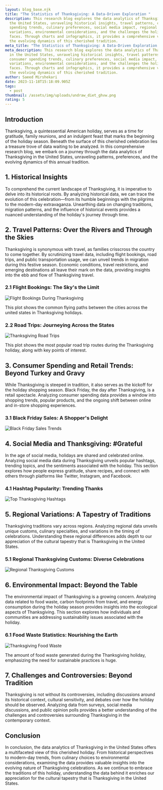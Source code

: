 ```yaml
---
layout: blog_base.njk
title: "The Statistics of Thanksgiving: A Data-Driven Exploration "
description: This research blog explores the data analytics of Thanksgiving in
  the United States, unraveling historical insights, travel patterns, consumer
  spending trends, culinary preferences, social media impact, regional
  variations, environmental considerations, and the challenges the holiday
  faces. Through charts and infographics, it provides a comprehensive view of
  the evolving dynamics of this cherished tradition.
meta_title: "The Statistics of Thanksgiving: A Data-Driven Exploration "
meta_description: This research blog explores the data analytics of Thanksgiving
  in the United States, unraveling historical insights, travel patterns,
  consumer spending trends, culinary preferences, social media impact, regional
  variations, environmental considerations, and the challenges the holiday
  faces. Through charts and infographics, it provides a comprehensive view of
  the evolving dynamics of this cherished tradition.
author: Saeed Mirshekari
date: 2023-11-18T15:18:09.905Z
tags:
  - post
thumbnail: /assets/img/uploads/undraw_diet_ghvw.png
rating: 5
---
```

## Introduction

Thanksgiving, a quintessential American holiday, serves as a time for gratitude, family reunions, and an indulgent feast that marks the beginning of the holiday season. Beneath the surface of this cherished celebration lies a treasure trove of data waiting to be analyzed. In this comprehensive research blog, we embark on a journey through the data analytics of Thanksgiving in the United States, unraveling patterns, preferences, and the evolving dynamics of this annual tradition.

## 1. Historical Insights

To comprehend the current landscape of Thanksgiving, it is imperative to delve into its historical roots. By analyzing historical data, we can trace the evolution of this celebration—from its humble beginnings with the pilgrims to the modern-day extravaganza. Unearthing data on changing traditions, migration patterns, and the influence of historical events provides a nuanced understanding of the holiday's journey through time.

## 2. Travel Patterns: Over the Rivers and Through the Skies

Thanksgiving is synonymous with travel, as families crisscross the country to come together. By scrutinizing travel data, including flight bookings, road trips, and public transportation usage, we can unveil trends in migration during this festive season. Economic conditions, travel restrictions, and emerging destinations all leave their mark on the data, providing insights into the ebb and flow of Thanksgiving travel.

### 2.1 Flight Bookings: The Sky's the Limit

![Flight Bookings During Thanksgiving](/assets/img/uploads/thanksgiving-flight-patterns-by-new-york-times-316522350.png)

This plot shows the common flying paths between the cities across the united states in Thanksgiving holidays.

### 2.2 Road Trips: Journeying Across the States

![Thanksgiving Road Trips](/assets/img/uploads/roadtripusa-11-cross-country-road-trip-routes-1024x690-3972767465.png)

This plot shows the most popular road trip routes during the Thanksgiving holiday, along with key points of interest. 

## 3. Consumer Spending and Retail Trends: Beyond Turkey and Gravy

While Thanksgiving is steeped in tradition, it also serves as the kickoff for the holiday shopping season. Black Friday, the day after Thanksgiving, is a retail spectacle. Analyzing consumer spending data provides a window into shopping trends, popular products, and the ongoing shift between online and in-store shopping experiences.

### 3.1 Black Friday Sales: A Shopper's Delight

![Black Friday Sales Trends](/assets/img/uploads/th-3213448650)


## 4. Social Media and Thanksgiving: #Grateful

In the age of social media, holidays are shared and celebrated online. Analyzing social media data during Thanksgiving unveils popular hashtags, trending topics, and the sentiments associated with the holiday. This section explores how people express gratitude, share recipes, and connect with others through platforms like Twitter, Instagram, and Facebook.

### 4.1 Hashtag Popularity: Trending Thanks

![Top Thanksgiving Hashtags](path/to/thanksgiving_hashtags_chart.png)


## 5. Regional Variations: A Tapestry of Traditions

Thanksgiving traditions vary across regions. Analyzing regional data unveils unique customs, culinary specialties, and variations in the timing of celebrations. Understanding these regional differences adds depth to our appreciation of the cultural tapestry that is Thanksgiving in the United States.

### 5.1 Regional Thanksgiving Customs: Diverse Celebrations

![Regional Thanksgiving Customs](/assets/img/uploads/d24d3784f8b5a71cec1121bdc598aa0f-186069441.png)

## 6. Environmental Impact: Beyond the Table

The environmental impact of Thanksgiving is a growing concern. Analyzing data related to food waste, carbon footprints from travel, and energy consumption during the holiday season provides insights into the ecological aspects of Thanksgiving. This section explores how individuals and communities are addressing sustainability issues associated with the holiday.

### 6.1 Food Waste Statistics: Nourishing the Earth

![Thanksgiving Food Waste](/assets/img/uploads/c04795f40848e585fdd10a2569329569-2609048131.png)

The amount of food waste generated during the Thanksgiving holiday, emphasizing the need for sustainable practices is huge.

## 7. Challenges and Controversies: Beyond Tradition

Thanksgiving is not without its controversies, including discussions around its historical context, cultural sensitivity, and debates over how the holiday should be observed. Analyzing data from surveys, social media discussions, and public opinion polls provides a better understanding of the challenges and controversies surrounding Thanksgiving in the contemporary context.

## Conclusion

In conclusion, the data analytics of Thanksgiving in the United States offers a multifaceted view of this cherished holiday. From historical perspectives to modern-day trends, from culinary choices to environmental considerations, examining the data provides valuable insights into the evolving nature of Thanksgiving celebrations. As we continue to embrace the traditions of this holiday, understanding the data behind it enriches our appreciation for the cultural tapestry that is Thanksgiving in the United States.